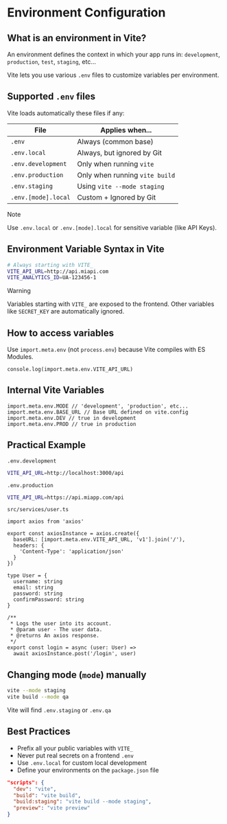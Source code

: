 # Environment Configuration

## What is an environment in Vite?
An environment defines the context in which your app runs in: `development`, `production`, `test`,
`staging`, etc...

Vite lets you use various `.env` files to customize variables per environment.

## Supported `.env` files
Vite loads automatically these files if any:

| File                  | Applies when...                          |
|-----------------------|------------------------------------------|
| `.env`                | Always (common base)                     |
| `.env.local`          | Always, but ignored by Git               |
| `.env.development`    | Only when running `vite`                 |
| `.env.production`     | Only when running `vite build`           |
| `.env.staging`        | Using `vite --mode staging`              |
| `.env.[mode].local`   | Custom + Ignored by Git                  |

> [!NOTE]
> Use `.env.local` or `.env.[mode].local` for sensitive variable (like API Keys).

## Environment Variable Syntax in Vite
```BASH
# Always starting with VITE_
VITE_API_URL=http://api.miapi.com
VITE_ANALYTICS_ID=UA-123456-1
```

> [!WARNING]
> Variables starting with `VITE_` are exposed to the frontend. Other variables like `SECRET_KEY` are automatically ignored.

## How to access variables
Use `import.meta.env` (not `process.env`) because Vite compiles with ES Modules.

```TS
console.log(import.meta.env.VITE_API_URL)
```

## Internal Vite Variables
```TS
import.meta.env.MODE // 'development', 'production', etc...
import.meta.env.BASE_URL // Base URL defined on vite.config
import.meta.env.DEV // true in development
import.meta.env.PROD // true in production
```

## Practical Example
`.env.development`
```BASH
VITE_API_URL=http://localhost:3000/api
```

`.env.production`
```BASH
VITE_API_URL=https://api.miapp.com/api
```

`src/services/user.ts`
```TS
import axios from 'axios'

export const axiosInstance = axios.create({
  baseURL: [import.meta.env.VITE_API_URL, 'v1'].join('/'),
  headers: {
    'Content-Type': 'application/json'
  }
})

type User = {
  username: string
  email: string
  password: string
  confirmPassword: string
}

/**
 * Logs the user into its account.
 * @param user - The user data.
 * @returns An axios response.
 */
export const login = async (user: User) => 
  await axiosInstance.post('/login', user)
```

## Changing mode (`mode`) manually

```BASH
vite --mode staging
vite build --mode qa
```

Vite will find `.env.staging` or `.env.qa`

## Best Practices
- Prefix all your public variables with `VITE_`
- Never put real secrets on a frontend `.env`
- Use `.env.local` for custom local development
- Define your environments on the `package.json` file

```JSON
"scripts": {
  "dev": "vite",
  "build": "vite build",
  "build:staging": "vite build --mode staging",
  "preview": "vite preview"
}
```
